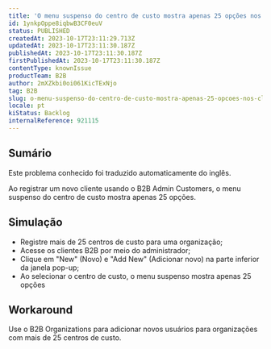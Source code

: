 ```yaml
---
title: 'O menu suspenso do centro de custo mostra apenas 25 opções nos clientes do B2B Admin'
id: 1ynkpOppe8iqbwB3CF0euV
status: PUBLISHED
createdAt: 2023-10-17T23:11:29.713Z
updatedAt: 2023-10-17T23:11:30.187Z
publishedAt: 2023-10-17T23:11:30.187Z
firstPublishedAt: 2023-10-17T23:11:30.187Z
contentType: knownIssue
productTeam: B2B
author: 2mXZkbi0oi061KicTExNjo
tag: B2B
slug: o-menu-suspenso-do-centro-de-custo-mostra-apenas-25-opcoes-nos-clientes-do-b2b-admin
locale: pt
kiStatus: Backlog
internalReference: 921115
---
```


## Sumário

<div class="alert alert-info">
  <p>Este problema conhecido foi traduzido automaticamente do inglês.</p>
</div>


Ao registrar um novo cliente usando o B2B Admin Customers, o menu suspenso do centro de custo mostra apenas 25 opções.

## Simulação



- Registre mais de 25 centros de custo para uma organização;
- Acesse os clientes B2B por meio do administrador;
- Clique em "New" (Novo) e "Add New" (Adicionar novo) na parte inferior da janela pop-up;
- Ao selecionar o centro de custo, o menu suspenso mostra apenas 25 opções

## Workaround


Use o B2B Organizations para adicionar novos usuários para organizações com mais de 25 centros de custo.





